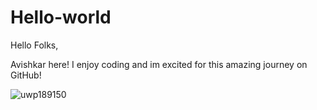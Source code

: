 # Hello-world

Hello Folks,

Avishkar here!
I enjoy coding and im excited for this amazing journey on GitHub!

![uwp189150](https://user-images.githubusercontent.com/90259834/132351803-c2a5b489-e1a8-499e-91f4-1ee6e49bee4b.jpeg)


